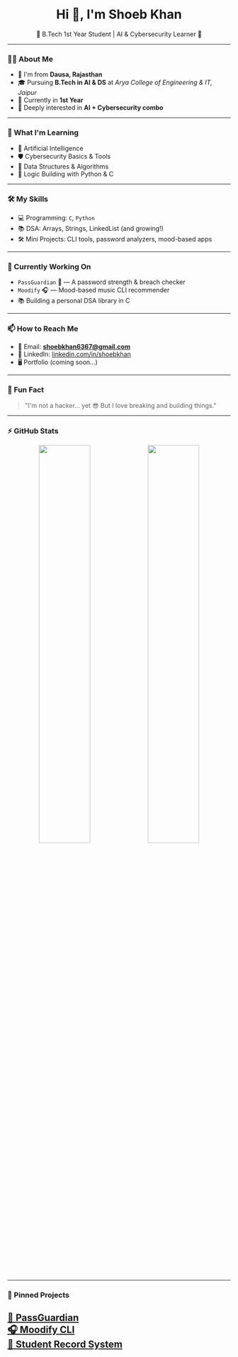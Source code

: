<h1 align="center">Hi 👋, I'm Shoeb Khan</h1>
<p align="center">
🌟 B.Tech 1st Year Student | AI & Cybersecurity Learner 🌟  
</p>

---

### 🧑‍💻 About Me

- 📍 I'm from **Dausa, Rajasthan**
- 🎓 Pursuing **B.Tech in AI & DS** at *Arya College of Engineering & IT, Jaipur*
- 🚀 Currently in **1st Year**
- 🔐 Deeply interested in **AI + Cybersecurity combo**

---

### 🚀 What I'm Learning
- 🤖 Artificial Intelligence
- 🛡️ Cybersecurity Basics & Tools
- 🔢 Data Structures & Algorithms
- 🧠 Logic Building with Python & C

---

### 🛠️ My Skills
- 💻 Programming: `C`, `Python`
- 📚 DSA: Arrays, Strings, LinkedList (and growing!)
- 🛠️ Mini Projects: CLI tools, password analyzers, mood-based apps

---

### 🔨 Currently Working On
- `PassGuardian` 🔐 — A password strength & breach checker  
- `Moodify` 🎧 — Mood-based music CLI recommender  
- 📚 Building a personal DSA library in C

---

### 📫 How to Reach Me
- 📧 Email: **shoebkhan6367@gmail.com**
- 💼 LinkedIn: [linkedin.com/in/shoebkhan](https://www.linkedin.com/in/shoeb-khan-444932331?utm_source=share&utm_campaign=share_via&utm_content=profile&utm_medium=android_app)
- 🖥️ Portfolio (coming soon...)

---

### 💬 Fun Fact
> "I'm not a hacker... yet 😎 But I love breaking and building things."

---

### ⚡ GitHub Stats

<p align="center">
  <img src="https://github-readme-stats.vercel.app/api?username=ShoebKhan&show_icons=true&theme=radical" width="48%" />
  <img src="https://github-readme-stats.vercel.app/api/top-langs/?username=ShoebKhan&layout=compact&theme=radical" width="48%" />
</p>

---

### 📌 Pinned Projects
[🔐 PassGuardian](https://github.com/ShoebKhan/passguardian)  
[🎧 Moodify CLI](https://github.com/ShoebKhan/moodify)  
[📃 Student Record System](https://github.com/ShoebKhan/moodify) 
---

